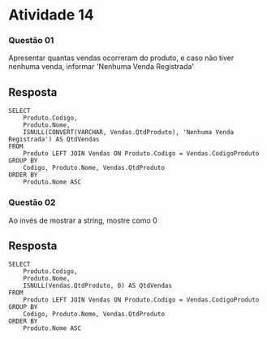 # Atividade 14

### Questão 01
Apresentar quantas vendas ocorreram do produto, e caso não tiver nenhuma venda, informar 'Nenhuma Venda Registrada'

## Resposta
	SELECT
		Produto.Codigo,
		Produto.Nome,
		ISNULL(CONVERT(VARCHAR, Vendas.QtdProduto), 'Nenhuma Venda Registrada') AS QtdVendas
	FROM
		Produto LEFT JOIN Vendas ON Produto.Codigo = Vendas.CodigoProduto
	GROUP BY
		Codigo, Produto.Nome, Vendas.QtdProduto
	ORDER BY
		Produto.Nome ASC
		
### Questão 02
Ao invés de mostrar a string, mostre como 0

## Resposta
	SELECT
		Produto.Codigo,
		Produto.Nome,
		ISNULL(Vendas.QtdProduto, 0) AS QtdVendas
	FROM
		Produto LEFT JOIN Vendas ON Produto.Codigo = Vendas.CodigoProduto
	GROUP BY
		Codigo, Produto.Nome, Vendas.QtdProduto
	ORDER BY
		Produto.Nome ASC